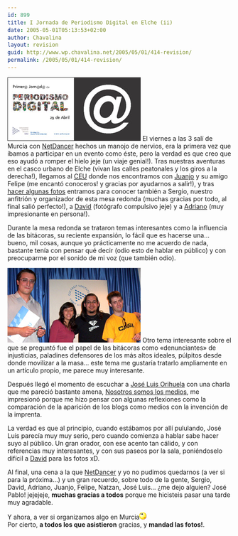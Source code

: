 ```yaml
---
id: 899
title: I Jornada de Periodismo Digital en Elche (ii)
date: 2005-05-01T05:13:53+02:00
author: Chavalina
layout: revision
guid: http://www.wp.chavalina.net/2005/05/01/414-revision/
permalink: /2005/05/01/414-revision/
---
```

<img class="imgizqda" src="/imagenes/fotos/jornadas-elche.jpg" alt="Folleto publicitario de las jornadas" /> El viernes a las 3 sal&iacute; de Murcia con <a href="http://www.netdancerplanet.info/" target="_blank">NetDancer</a> hechos un manojo de nervios, era la primera vez que &iacute;bamos a participar en un evento como éste, pero la verdad es que creo que eso ayud&oacute; a romper el hielo jeje (un viaje genial!). Tras nuestras aventuras en el casco urbano de Elche (vivan las calles peatonales y los giros a la derecha!), llegamos al <a href="http://www.uch.ceu.es/" target="_blank">CEU</a> donde nos encontramos con <a href="http://blackshell.usebox.net/" target="_blank">Juanjo</a> y su amigo Felipe (me encant&oacute; conoceros! y gracias por ayudarnos a salir!), y tras <a href="http://www.flickr.com/photos/netdancer/11688138/" target="_blank">hacer algunas fotos</a> entramos para conocer también a Sergio, nuestro anfitri&oacute;n y organizador de esta mesa redonda (muchas gracias por todo, al final sali&oacute; perfecto!), a <a href="http://www.caleidos.org/" target="_blank">David</a> (fot&oacute;grafo compulsivo jeje) y a <a href="http://www.diariodeunjabali.com/" target="_blank">Adriano</a> (muy impresionante en persona!).

Durante la mesa redonda se trataron temas interesantes como la influencia de las bitácoras, su reciente expansi&oacute;n, lo fácil que es hacerse una… bueno, mil cosas, aunque yo prácticamente no me acuerdo de nada, bastante ten&iacute;a con pensar qué decir (odio esto de hablar en p&uacute;blico) y con preocuparme por el sonido de mi voz (que también odio).

<img class="imgizqda" src="/imagenes/fotos/mesa-redonda-elche.jpg" alt="Adriano, yo misma, David y Jose Pablo" /> Otro tema interesante sobre el que se pregunt&oacute; fue el papel de las bitácoras como «denunciantes» de injusticias, paladines defensores de los más altos ideales, p&uacute;lpitos desde donde movilizar a la masa… este tema me gustar&iacute;a tratarlo ampliamente en un art&iacute;culo propio, me parece muy interesante.

Después lleg&oacute; el momento de escuchar a <a href="http://ecuaderno.com/" target="_blank">José Luis Orihuela</a> con una charla que me pareci&oacute; bastante amena, <a href="http://www.ecuaderno.com/archives/000661.php" target="_blank">Nosotros somos los medios</a>, me impresion&oacute; porque me hizo pensar con algunas reflexiones como la comparaci&oacute;n de la aparici&oacute;n de los blogs como medios con la invenci&oacute;n de la imprenta.

La verdad es que al principio, cuando estábamos por all&iacute; pululando, José Luis parec&iacute;a muy muy serio, pero cuando comienza a hablar sabe hacer suyo al p&uacute;blico. Un gran orador, con ese acento tan cálido, y con referencias muy interesantes, y con sus paseos por la sala, poniéndoselo dif&iacute;cil a <a href="http://www.caleidos.org/" target="_blank">David</a> para las fotos xD.

Al final, una cena a la que <a href="http://www.netdancerplanet.info/" target="_blank">NetDancer</a> y yo no pudimos quedarnos (a ver si para la pr&oacute;xima…) y un gran recuerdo, sobre todo de la gente, Sergio, David, Adriano, Juanjo, Felipe, Natzan, José Luis… &iquest;me dejo alguien? José Pablo! jejejeje, **muchas gracias a todos** porque me hicisteis pasar una tarde muy agradable.

Y ahora, a ver si organizamos algo en Murcia![emo](/imagenes/emoticonos/pensativo.gif)  
Por cierto, **a todos los que asistieron** gracias, y **mandad las fotos!**.